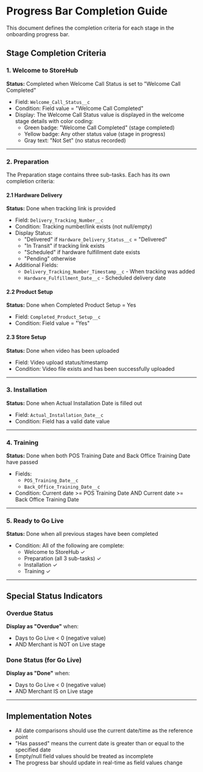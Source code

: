 # Progress Bar Completion Guide

This document defines the completion criteria for each stage in the onboarding progress bar.

## Stage Completion Criteria

### 1. Welcome to StoreHub
**Status:** Completed when Welcome Call Status is set to "Welcome Call Completed"

- Field: `Welcome_Call_Status__c`
- Condition: Field value = "Welcome Call Completed"
- Display: The Welcome Call Status value is displayed in the welcome stage details with color coding:
  - Green badge: "Welcome Call Completed" (stage completed)
  - Yellow badge: Any other status value (stage in progress)
  - Gray text: "Not Set" (no status recorded)

---

### 2. Preparation
The Preparation stage contains three sub-tasks. Each has its own completion criteria:

#### 2.1 Hardware Delivery
**Status:** Done when tracking link is provided

- Field: `Delivery_Tracking_Number__c`
- Condition: Tracking number/link exists (not null/empty)
- Display Status:
  - "Delivered" if `Hardware_Delivery_Status__c` = "Delivered"
  - "In Transit" if tracking link exists
  - "Scheduled" if hardware fulfillment date exists
  - "Pending" otherwise
- Additional Fields:
  - `Delivery_Tracking_Number_Timestamp__c` - When tracking was added
  - `Hardware_Fulfillment_Date__c` - Scheduled delivery date

#### 2.2 Product Setup
**Status:** Done when Completed Product Setup = Yes

- Field: `Completed_Product_Setup__c`
- Condition: Field value = "Yes"

#### 2.3 Store Setup
**Status:** Done when video has been uploaded

- Field: Video upload status/timestamp
- Condition: Video file exists and has been successfully uploaded

---

### 3. Installation
**Status:** Done when Actual Installation Date is filled out

- Field: `Actual_Installation_Date__c`
- Condition: Field has a valid date value

---

### 4. Training
**Status:** Done when both POS Training Date and Back Office Training Date have passed

- Fields: 
  - `POS_Training_Date__c`
  - `Back_Office_Training_Date__c`
- Condition: Current date >= POS Training Date AND Current date >= Back Office Training Date

---

### 5. Ready to Go Live
**Status:** Done when all previous stages have been completed

- Condition: All of the following are complete:
  - Welcome to StoreHub ✓
  - Preparation (all 3 sub-tasks) ✓
  - Installation ✓
  - Training ✓

---

## Special Status Indicators

### Overdue Status
**Display as "Overdue"** when:
- Days to Go Live < 0 (negative value)
- AND Merchant is NOT on Live stage

### Done Status (for Go Live)
**Display as "Done"** when:
- Days to Go Live < 0 (negative value)
- AND Merchant IS on Live stage

---

## Implementation Notes

- All date comparisons should use the current date/time as the reference point
- "Has passed" means the current date is greater than or equal to the specified date
- Empty/null field values should be treated as incomplete
- The progress bar should update in real-time as field values change

